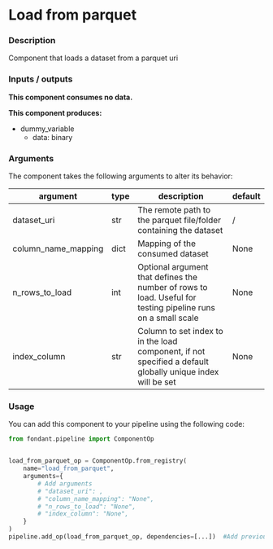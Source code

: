 # Load from parquet

### Description
Component that loads a dataset from a parquet uri

### Inputs / outputs

**This component consumes no data.**

**This component produces:**

- dummy_variable
    - data: binary

### Arguments

The component takes the following arguments to alter its behavior:

| argument | type | description | default |
| -------- | ---- | ----------- | ------- |
| dataset_uri | str | The remote path to the parquet file/folder containing the dataset | / |
| column_name_mapping | dict | Mapping of the consumed dataset | None |
| n_rows_to_load | int | Optional argument that defines the number of rows to load. Useful for testing pipeline runs on a small scale | None |
| index_column | str | Column to set index to in the load component, if not specified a default globally unique index will be set | None |

### Usage

You can add this component to your pipeline using the following code:

```python
from fondant.pipeline import ComponentOp


load_from_parquet_op = ComponentOp.from_registry(
    name="load_from_parquet",
    arguments={
        # Add arguments
        # "dataset_uri": ,
        # "column_name_mapping": "None",
        # "n_rows_to_load": "None",
        # "index_column": "None",
    }
)
pipeline.add_op(load_from_parquet_op, dependencies=[...])  #Add previous component as dependency
```

